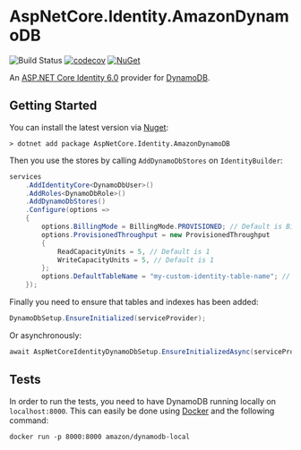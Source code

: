 # AspNetCore.Identity.AmazonDynamoDB

![Build Status](https://github.com/ganhammar/AspNetCore.Identity.AmazonDynamoDB/actions/workflows/ci-cd.yml/badge.svg) [![codecov](https://codecov.io/gh/ganhammar/AspNetCore.Identity.AmazonDynamoDB/branch/main/graph/badge.svg?token=S4M1VCX8J6)](https://codecov.io/gh/ganhammar/AspNetCore.Identity.AmazonDynamoDB) [![NuGet](https://img.shields.io/nuget/v/AspNetCore.Identity.AmazonDynamoDB)](https://www.nuget.org/packages/AspNetCore.Identity.AmazonDynamoDB)

An [ASP.NET Core Identity 6.0](https://github.com/dotnet/aspnetcore/tree/main/src/Identity) provider for [DynamoDB](https://aws.amazon.com/dynamodb/).

## Getting Started

You can install the latest version via [Nuget](https://www.nuget.org/packages/AspNetCore.Identity.AmazonDynamoDB):

```
> dotnet add package AspNetCore.Identity.AmazonDynamoDB
```

Then you use the stores by calling `AddDynamoDbStores` on `IdentityBuilder`:

```c#
services
    .AddIdentityCore<DynamoDbUser>()
    .AddRoles<DynamoDbRole>()
    .AddDynamoDbStores()
    .Configure(options =>
    {
        options.BillingMode = BillingMode.PROVISIONED; // Default is BillingMode.PAY_PER_REQUEST
        options.ProvisionedThroughput = new ProvisionedThroughput
        {
            ReadCapacityUnits = 5, // Default is 1
            WriteCapacityUnits = 5, // Default is 1
        };
        options.DefaultTableName = "my-custom-identity-table-name"; // Default is identity
    });
```

Finally you need to ensure that tables and indexes has been added:

```c#
DynamoDbSetup.EnsureInitialized(serviceProvider);
```

Or asynchronously:

```c#
await AspNetCoreIdentityDynamoDbSetup.EnsureInitializedAsync(serviceProvider);
```

## Tests

In order to run the tests, you need to have DynamoDB running locally on `localhost:8000`. This can easily be done using [Docker](https://www.docker.com/) and the following command:

```
docker run -p 8000:8000 amazon/dynamodb-local
```
